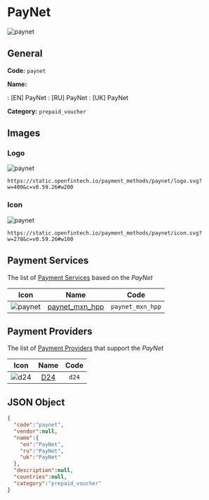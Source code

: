 
# PayNet 
![paynet](https://static.openfintech.io/payment_methods/paynet/logo.svg?w=400&c=v0.59.26#w200)  

## General 
**Code:** `paynet` 
 
**Name:** 
 
:	[EN] PayNet 
:	[RU] PayNet 
:	[UK] PayNet 
 
**Category:** `prepaid_voucher` 
 

## Images 

### Logo 
![paynet](https://static.openfintech.io/payment_methods/paynet/logo.svg?w=400&c=v0.59.26#w200)  

```
https://static.openfintech.io/payment_methods/paynet/logo.svg?w=400&c=v0.59.26#w200
```  

### Icon 
![paynet](https://static.openfintech.io/payment_methods/paynet/icon.svg?w=278&c=v0.59.26#w100)  

```
https://static.openfintech.io/payment_methods/paynet/icon.svg?w=278&c=v0.59.26#w100
```  

## Payment Services 
 
The list of [Payment Services](/payment-services/) based on the _PayNet_ 

|Icon|Name|Code| 
|:---:|:---:|:---:| 
|![paynet](https://static.openfintech.io/payment_methods/paynet/icon.svg?w=278&c=v0.59.26#w100) |[paynet_mxn_hpp](/payment-services/paynet_mxn_hpp/)|`paynet_mxn_hpp`| 
 

## Payment Providers 
 
The list of [Payment Providers](/payment-providers/) that support the _PayNet_ 

|Icon|Name|Code| 
|:---:|:---:|:---:| 
|![d24](https://static.openfintech.io/payment_providers/d24/icon.svg?w=278&c=v0.59.26#w100) |[D24](/payment-providers/d24/)|`d24`| 
 

## JSON Object 

```json
{
  "code":"paynet",
  "vendor":null,
  "name":{
    "en":"PayNet",
    "ru":"PayNet",
    "uk":"PayNet"
  },
  "description":null,
  "countries":null,
  "category":"prepaid_voucher"
}
```  
